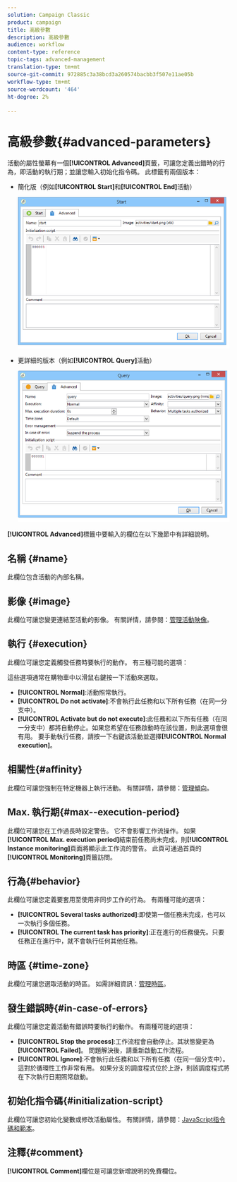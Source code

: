 ```yaml
---
solution: Campaign Classic
product: campaign
title: 高級參數
description: 高級參數
audience: workflow
content-type: reference
topic-tags: advanced-management
translation-type: tm+mt
source-git-commit: 972885c3a38bcd3a260574bacbb3f507e11ae05b
workflow-type: tm+mt
source-wordcount: '464'
ht-degree: 2%

---
```



# 高級參數{#advanced-parameters}

活動的屬性螢幕有一個&#x200B;**[!UICONTROL Advanced]**&#x200B;頁籤，可讓您定義出錯時的行為，即活動的執行期；並讓您輸入初始化指令碼。 此標籤有兩個版本：

* 簡化版（例如&#x200B;**[!UICONTROL Start]**&#x200B;和&#x200B;**[!UICONTROL End]**&#x200B;活動）

   ![](assets/wf-advanced-basic.png)

* 更詳細的版本（例如&#x200B;**[!UICONTROL Query]**&#x200B;活動）

   ![](assets/wf-advanced-full.png)

**[!UICONTROL Advanced]**&#x200B;標籤中要輸入的欄位在以下幾節中有詳細說明。

## 名稱 {#name}

此欄位包含活動的內部名稱。

## 影像 {#image}

此欄位可讓您變更連結至活動的影像。 有關詳情，請參閱：[管理活動映像](../../workflow/using/managing-activity-images.md)。

## 執行 {#execution}

此欄位可讓您定義觸發任務時要執行的動作。 有三種可能的選項：

這些選項通常在購物車中以滑鼠右鍵按一下活動來選取。

* **[!UICONTROL Normal]**:活動照常執行。
* **[!UICONTROL Do not activate]**:不會執行此任務和以下所有任務（在同一分支中）。
* **[!UICONTROL Activate but do not execute]**:此任務和以下所有任務（在同一分支中）都將自動停止。如果您希望在任務啟動時在該位置，則此選項會很有用。 要手動執行任務，請按一下右鍵該活動並選擇&#x200B;**[!UICONTROL Normal execution]**。

## 相關性{#affinity}

此欄位可讓您強制在特定機器上執行活動。 有關詳情，請參閱：[管理傾向](../../workflow/using/managing-propensity.md)。

## Max. 執行期{#max--execution-period}

此欄位可讓您在工作過長時設定警告。 它不會影響工作流操作。 如果&#x200B;**[!UICONTROL Max. execution period]**&#x200B;結束前任務尚未完成，則&#x200B;**[!UICONTROL Instance monitoring]**&#x200B;頁面將顯示此工作流的警告。 此頁可通過首頁的&#x200B;**[!UICONTROL Monitoring]**&#x200B;頁籤訪問。

## 行為{#behavior}

此欄位可讓您定義要套用至使用非同步工作的行為。 有兩種可能的選項：

* **[!UICONTROL Several tasks authorized]**:即使第一個任務未完成，也可以一次執行多個任務。
* **[!UICONTROL The current task has priority]**:正在進行的任務優先。只要任務正在進行中，就不會執行任何其他任務。

## 時區 {#time-zone}

此欄位可讓您選取活動的時區。 如需詳細資訊：[管理時區](../../workflow/using/managing-time-zones.md)。

## 發生錯誤時{#in-case-of-errors}

此欄位可讓您定義活動有錯誤時要執行的動作。 有兩種可能的選項：

* **[!UICONTROL Stop the process]**:工作流程會自動停止。其狀態變更為&#x200B;**[!UICONTROL Failed]**。 問題解決後，請重新啟動工作流程。
* **[!UICONTROL Ignore]**:不會執行此任務和以下所有任務（在同一個分支中）。這對於循環性工作非常有用。 如果分支的調度程式位於上游，則該調度程式將在下次執行日期照常啟動。

## 初始化指令碼{#initialization-script}

此欄位可讓您初始化變數或修改活動屬性。 有關詳情，請參閱：[JavaScript指令碼和範本](../../workflow/using/javascript-scripts-and-templates.md)。

## 注釋{#comment}

**[!UICONTROL Comment]**&#x200B;欄位是可讓您新增說明的免費欄位。
